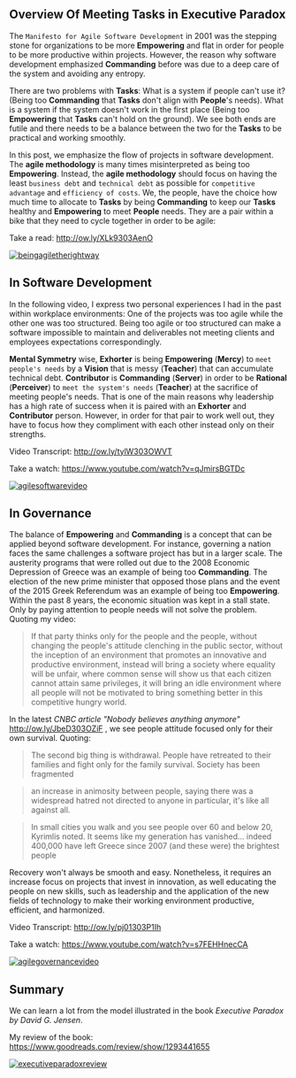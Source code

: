 ## Overview Of Meeting Tasks in Executive Paradox

The `Manifesto for Agile Software Development` in 2001 was the stepping stone for organizations to be more **Empowering** and flat in order for people to be more productive within projects. However, the reason why software development emphasized **Commanding** before was due to a deep care of the system and avoiding any entropy.

There are two problems with **Tasks**: What is a system if people can't use it? (Being too **Commanding** that **Tasks** don't align with **People**'s needs). What is a system if the system doesn't work in the first place (Being too **Empowering** that **Tasks** can't hold on the ground). We see both ends are futile and there needs to be a balance between the two for the **Tasks** to be practical and working smoothly.

In this post, we emphasize the flow of projects in software development. The **agile methodology** is many times misinterpreted as being too **Empowering**. Instead, the **agile methodology** should focus on having the least `business debt` and `technical debt` as possible for `competitive advantage` and `efficiency of costs`. We, the people, have the choice how much time to allocate to **Tasks** by being **Commanding** to keep our **Tasks** healthy and **Empowering** to meet **People** needs. They are a pair within a bike that they need to cycle together in order to be agile: 

Take a read: http://ow.ly/XLk9303AenO

[![beingagiletherightway](https://cloud.githubusercontent.com/assets/12673581/18192503/7c5a89c6-7107-11e6-9158-1ea9626f6015.png)](http://ow.ly/XLk9303AenO)

## In Software Development

In the following video, I express two personal experiences I had in the past within workplace environments: One of the projects was too agile while the other one was too structured. Being too agile or too structured can make a software impossible to maintain and deliverables not meeting clients and employees expectations correspondingly.

**Mental Symmetry** wise, **Exhorter** is being **Empowering** (**Mercy**) to `meet people's needs` by a **Vision** that is messy (**Teacher**) that can accumulate technical debt. **Contributor** is **Commanding** (**Server**) in order to be **Rational** (**Perceiver**) to `meet the system's needs` (**Teacher**) at the sacrifice of meeting people's needs. That is one of the main reasons why leadership has a high rate of success when it is paired with an **Exhorter** and **Contributor** person. However, in order for that pair to work well out, they have to focus how they compliment with each other instead only on their strengths.

Video Transcript: http://ow.ly/tylW303OWVT

Take a watch: https://www.youtube.com/watch?v=qJmirsBGTDc

[![agilesoftwarevideo](https://cloud.githubusercontent.com/assets/12673581/18192662/ea1cb8de-7108-11e6-941e-ec02edb35231.png)](https://www.youtube.com/watch?v=qJmirsBGTDc)

## In Governance

The balance of **Empowering** and **Commanding** is a concept that can be applied beyond software development. For instance, governing a nation faces the same challenges a software project has but in a larger scale. The austerity programs that were rolled out due to the 2008 Economic Depression of Greece was an example of being too **Commanding**. The election of the new prime minister that opposed those plans and the event of the 2015 Greek Referendum was an example of being too **Empowering**. Within the past 8 years, the economic situation was kept in a stall state. Only by paying attention to people needs will not solve the problem. Quoting my video:

>If that party thinks only for the people and the people, without changing the people's attitude clenching in the public sector, without the inception of an environment that promotes an innovative and productive environment, instead will bring a society where equality will be unfair, where common sense will show us that each citizen cannot attain same privileges, it will bring an idle environment where all people will not be motivated to bring something better in this competitive hungry world.

In the latest *CNBC article "Nobody believes anything anymore"* http://ow.ly/JbeD303OZiF , we see people attitude focused only for their own survival. Quoting:

>The second big thing is withdrawal. People have retreated to their families and fight only for the family survival. Society has been fragmented

>an increase in animosity between people, saying there was a widespread hatred not directed to anyone in particular, it's like all against all.

>In small cities you walk and you see people over 60 and below 20, Kyrimlis noted. It seems like my generation has vanished... indeed 400,000 have left Greece since 2007 (and these were) the brightest people

Recovery won't always be smooth and easy. Nonetheless, it requires an increase focus on projects that invest in innovation, as well educating the people on new skills, such as leadership and the application of the new fields of technology to make their working environment productive, efficient, and harmonized.

Video Transcript: http://ow.ly/pj01303P1Ih

Take a watch: https://www.youtube.com/watch?v=s7FEHHnecCA

[![agilegovernancevideo](https://cloud.githubusercontent.com/assets/12673581/18192870/898e898c-710a-11e6-972f-3e40d1aed14e.png)](https://www.youtube.com/watch?v=s7FEHHnecCA)

## Summary

We can learn a lot from the model illustrated in the book *Executive Paradox by David G. Jensen*. 

My review of the book: https://www.goodreads.com/review/show/1293441655

[![executiveparadoxreview](https://cloud.githubusercontent.com/assets/12673581/18192953/5aa15ec8-710b-11e6-905f-88a61ed09fb2.png)](https://www.goodreads.com/review/show/1293441655)

